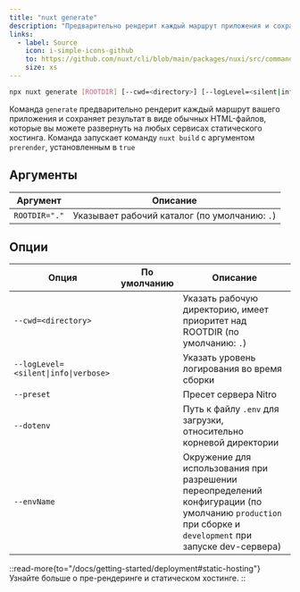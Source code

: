 ```yaml
---
title: "nuxt generate"
description: "Предварительно рендерит каждый маршрут приложения и сохраняет результат в виде обычных HTML-файлов."
links:
  - label: Source
    icon: i-simple-icons-github
    to: https://github.com/nuxt/cli/blob/main/packages/nuxi/src/commands/generate.ts
    size: xs
---
```


<!--generate-cmd-->
```bash [Terminal]
npx nuxt generate [ROOTDIR] [--cwd=<directory>] [--logLevel=<silent|info|verbose>] [--preset] [--dotenv] [--envName]
```
<!--/generate-cmd-->

Команда `generate` предварительно рендерит каждый маршрут вашего приложения и сохраняет результат в виде обычных HTML-файлов, которые вы можете развернуть на любых сервисах статического хостинга. Команда запускает команду `nuxt build` с аргументом `prerender`, установленным в `true`

## Аргументы

<!--generate-args-->
Аргумент | Описание
--- | ---
`ROOTDIR="."` | Указывает рабочий каталог (по умолчанию: `.`)
<!--/generate-args-->

## Опции

<!--generate-opts-->
Опция | По умолчанию | Описание
--- | --- | ---
`--cwd=<directory>` |  | Указать рабочую директорию, имеет приоритет над ROOTDIR (по умолчанию: `.`)
`--logLevel=<silent\|info\|verbose>` |  | Указать уровень логирования во время сборки
`--preset` |  | Пресет сервера Nitro
`--dotenv` |  | Путь к файлу `.env` для загрузки, относительно корневой директории
`--envName` |  | Окружение для использования при разрешении переопределений конфигурации (по умолчанию `production` при сборке и `development` при запуске dev-сервера)
<!--/generate-opts-->

::read-more{to="/docs/getting-started/deployment#static-hosting"}
Узнайте больше о пре-рендеринге и статическом хостинге.
::